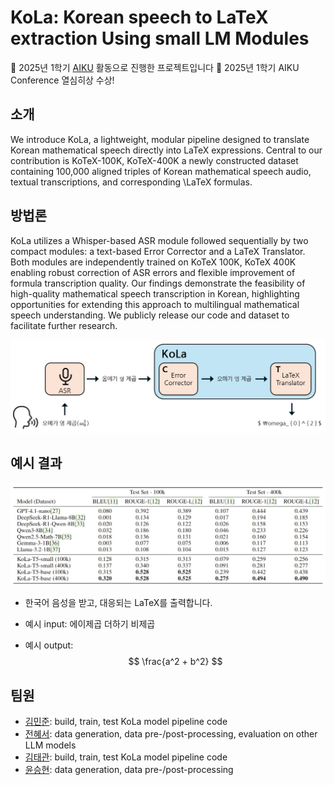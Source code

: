 # KoLa: Korean speech to LaTeX extraction Using small LM Modules

📢 2025년 1학기 [AIKU](https://github.com/AIKU-Official) 활동으로 진행한 프로젝트입니다
🎉 2025년 1학기 AIKU Conference 열심히상 수상!

## 소개

We introduce KoLa, a lightweight, modular pipeline designed to translate Korean mathematical speech directly into LaTeX expressions. Central to our contribution is KoTeX-100K, KoTeX-400K a newly constructed dataset containing 100,000 aligned triples of Korean mathematical speech audio, textual transcriptions, and corresponding \LaTeX formulas. 

## 방법론

KoLa utilizes a Whisper-based ASR module followed sequentially by two compact modules: a text-based Error Corrector and a LaTeX Translator. Both modules are independently trained on KoTeX 100K, KoTeX 400K enabling robust correction of ASR errors and flexible improvement of formula transcription quality. Our findings demonstrate the feasibility of high-quality mathematical speech transcription in Korean, highlighting opportunities for extending this approach to multilingual mathematical speech understanding. We publicly release our code and dataset to facilitate further research.

![KoLa Model Architecture](src/model_fig.jpg)


## 예시 결과

![Results](src/experiment.jpg)


- 한국어 음성을 받고, 대응되는 LaTeX를 출력합니다.

- 예시 input: 에이제곱 더하기 비제곱
- 예시 output:
$$
\frac{a^2 + b^2}
$$

## 팀원

- [김민준](ddomjun): build, train, test KoLa model pipeline code
- [전혜서](doupari): data generation, data pre-/post-processing, evaluation on other LLM models
- [김태관](TTKKWAN): build, train, test KoLa model pipeline code
- [윤승현](xiseren): data generation, data pre-/post-processing
